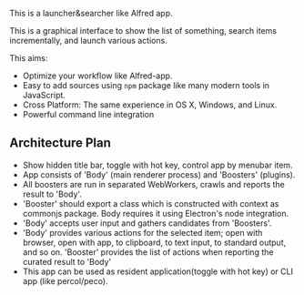 This is a launcher&searcher like Alfred app.

This is a graphical interface to show the list of something, search items incrementally, and launch various actions.

This aims:

- Optimize your workflow like Alfred-app.
- Easy to add sources using `npm` package like many modern tools in JavaScript.
- Cross Platform:  The same experience in OS X, Windows, and Linux.
- Powerful command line integration

## Architecture Plan

- Show hidden title bar, toggle with hot key, control app by menubar item.
- App consists of 'Body' (main renderer process) and 'Boosters' (plugins).
- All boosters are run in separated WebWorkers, crawls and reports the result to 'Body'.
- 'Booster' should export a class which is constructed with context as commonjs package.  Body requires it using Electron's node integration.
- 'Body' accepts user input and gathers candidates from 'Boosters'.
- 'Body' provides various actions for the selected item; open with browser, open with app, to clipboard, to text input, to standard output, and so on.  'Booster' provides the list of actions when reporting the curated result to 'Body'
- This app can be used as resident application(toggle with hot key) or CLI app (like percol/peco).

